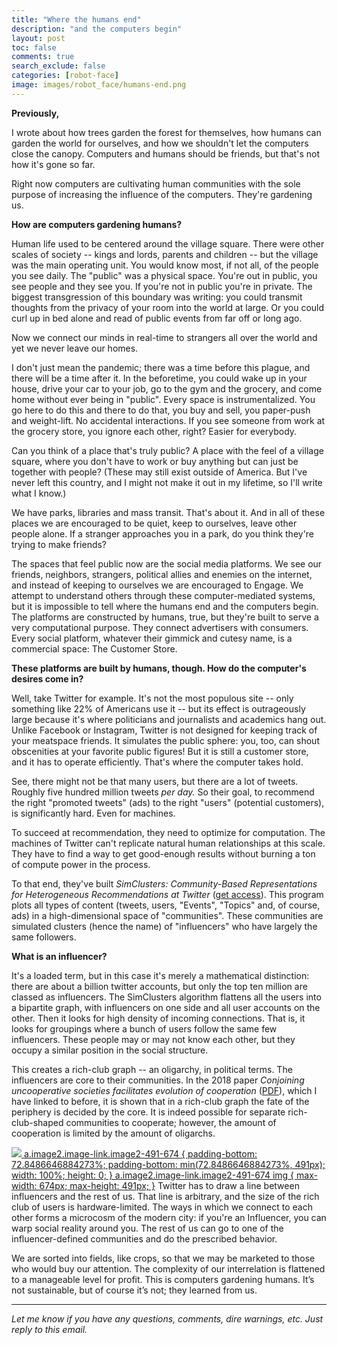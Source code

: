 ```yaml
---
title: "Where the humans end"
description: "and the computers begin"
layout: post
toc: false
comments: true
search_exclude: false
categories: [robot-face]
image: images/robot_face/humans-end.png
---
```

**Previously,**

I wrote about how trees garden the forest for themselves, how humans can garden the world for ourselves, and how we shouldn't let the computers close the canopy. Computers and humans should be friends, but that's not how it's gone so far. 

Right now computers are cultivating human communities with the sole purpose of increasing the influence of the computers. They're gardening us.

**How are computers gardening humans?**

Human life used to be centered around the village square. There were other scales of society -- kings and lords, parents and children -- but the village was the main operating unit. You would know most, if not all, of the people you see daily. The "public" was a physical space. You're out in public, you see people and they see you. If you're not in public you're in private. The biggest transgression of this boundary was writing: you could transmit thoughts from the privacy of your room into the world at large. Or you could curl up in bed alone and read of public events from far off or long ago.

Now we connect our minds in real-time to strangers all over the world and yet we never leave our homes. 

I don't just mean the pandemic; there was a time before this plague, and there will be a time after it. In the beforetime, you could wake up in your house, drive your car to your job, go to the gym and the grocery, and come home without ever being in "public". Every space is instrumentalized. You go here to do this and there to do that, you buy and sell, you paper-push and weight-lift. No accidental interactions. If you see someone from work at the grocery store, you ignore each other, right? Easier for everybody.

Can you think of a place that's truly public? A place with the feel of a village square, where you don't have to work or buy anything but can just be together with people? (These may still exist outside of America. But I've never left this country, and I might not make it out in my lifetime, so I'll write what I know.)

We have parks, libraries and mass transit. That's about it. And in all of these places we are encouraged to be quiet, keep to ourselves, leave other people alone. If a stranger approaches you in a park, do you think they're trying to make friends?

The spaces that feel public now are the social media platforms. We see our friends, neighbors, strangers, political allies and enemies on the internet, and instead of keeping to ourselves we are encouraged to Engage. We attempt to understand others through these computer-mediated systems, but it is impossible to tell where the humans end and the computers begin. The platforms are constructed by humans, true, but they're built to serve a very computational purpose. They connect advertisers with consumers. Every social platform, whatever their gimmick and cutesy name, is a commercial space: The Customer Store.

**These platforms are built by humans, though. How do the computer's desires come in?**

Well, take Twitter for example. It's not the most populous site -- only something like 22% of Americans use it -- but its effect is outrageously large because it's where politicians and journalists and academics hang out. Unlike Facebook or Instagram, Twitter is not designed for keeping track of your meatspace friends. It simulates the public sphere: you, too, can shout obscenities at your favorite public figures! But it is still a customer store, and it has to operate efficiently. That's where the computer takes hold.

See, there might not be that many users, but there are a lot of tweets. Roughly five hundred million tweets *per day.* So their goal, to recommend the right "promoted tweets" (ads) to the right "users" (potential customers), is significantly hard. Even for machines. 

To succeed at recommendation, they need to optimize for computation. The machines of Twitter can't replicate natural human relationships at this scale. They have to find a way to get good-enough results without burning a ton of compute power in the process.

To that end, they've built *SimClusters: Community-Based Representations for Heterogeneous Recommendations at Twitter* ([get access](https://www.kdd.org/kdd2020/accepted-papers/view/simclusters-community-based-representations-for-heterogeneous-recommendatio)). This program plots all types of content (tweets, users, "Events", "Topics" and, of course, ads) in a high-dimensional space of "communities". These communities are simulated clusters (hence the name) of "influencers" who have largely the same followers. 

**What is an influencer?**

It's a loaded term, but in this case it's merely a mathematical distinction: there are about a billion twitter accounts, but only the top ten million are classed as influencers. The SimClusters algorithm flattens all the users into a bipartite graph, with influencers on one side and all user accounts on the other. Then it looks for high density of incoming connections. That is, it looks for groupings where a bunch of users follow the same few influencers. These people may or may not know each other, but they occupy a similar position in the social structure. 

This creates a rich-club graph -- an oligarchy, in political terms. The influencers are core to their communities. In the 2018 paper *Conjoining uncooperative societies facilitates evolution of cooperation* ([PDF](https://arxiv.org/pdf/1805.12215.pdf)), which I have linked to before, it is shown that in a rich-club graph the fate of the periphery is decided by the core. It is indeed possible for separate rich-club-shaped communities to cooperate; however, the amount of cooperation is limited by the amount of oligarchs. 

[![](https://bucketeer-e05bbc84-baa3-437e-9518-adb32be77984.s3.amazonaws.com/public/images/3cc71db3-0d6d-4661-9635-769da88f8bf7_674x491.png)
 a.image2.image-link.image2-491-674 {
 padding-bottom: 72.8486646884273%;
 padding-bottom: min(72.8486646884273%, 491px);
 width: 100%;
 height: 0;
 }
 a.image2.image-link.image2-491-674 img {
 max-width: 674px;
 max-height: 491px;
 }](https://cdn.substack.com/image/fetch/f_auto,q_auto:good,fl_progressive:steep/https%3A%2F%2Fbucketeer-e05bbc84-baa3-437e-9518-adb32be77984.s3.amazonaws.com%2Fpublic%2Fimages%2F3cc71db3-0d6d-4661-9635-769da88f8bf7_674x491.png) Twitter has to draw a line between influencers and the rest of us. That line is arbitrary, and the size of the rich club of users is hardware-limited. The ways in which we connect to each other forms a microcosm of the modern city: if you're an Influencer, you can warp social reality around you. The rest of us can go to one of the influencer-defined communities and do the prescribed behavior.

We are sorted into fields, like crops, so that we may be marketed to those who would buy our attention. The complexity of our interrelation is flattened to a manageable level for profit. This is computers gardening humans. It’s not sustainable, but of course it’s not; they learned from us.



---

*Let me know if you have any questions, comments, dire warnings, etc. Just reply to this email.*

